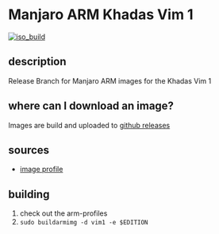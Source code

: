 # Manjaro ARM Khadas Vim 1
[![iso_build](https://github.com/manjaro-arm/vim1-images/workflows/image_build_all/badge.svg)](https://github.com/manjaro-arm/vim2-images/actions)

## description

Release Branch for Manjaro ARM images for the Khadas Vim 1

## where can I download an image?

Images are build and uploaded to [github releases](https://github.com/manjaro-arm/vim1-images/releases)

## sources

- [image profile](https://github.com/manjaro-pinephone/arm-profiles)

## building

1. check out the arm-profiles
2. `sudo buildarmimg -d vim1 -e $EDITION`
